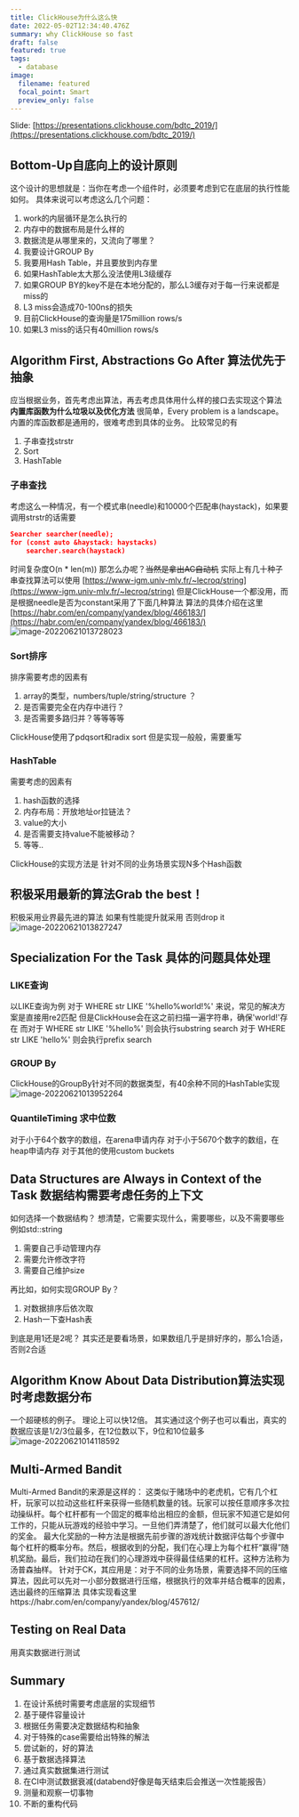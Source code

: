 ```yaml
---
title: ClickHouse为什么这么快
date: 2022-05-02T12:34:40.476Z
summary: why ClickHouse so fast
draft: false
featured: true
tags:
  - database
image:
  filename: featured
  focal_point: Smart
  preview_only: false
---
```

Slide: [https://presentations.clickhouse.com/bdtc_2019/](https://presentations.clickhouse.com/bdtc_2019/)
## Bottom-Up自底向上的设计原则
这个设计的思想就是：当你在考虑一个组件时，必须要考虑到它在底层的执行性能如何。
具体来说可以考虑这么几个问题：

1. work的内层循环是怎么执行的
1. 内存中的数据布局是什么样的
1. 数据流是从哪里来的，又流向了哪里？
1. 我要设计GROUP By
1. 我要用Hash Table，并且要放到内存里
1. 如果HashTable太大那么没法使用L3级缓存
1. 如果GROUP BY的key不是在本地分配的，那么L3缓存对于每一行来说都是miss的
1. L3 miss会造成70-100ns的损失
1. 目前ClickHouse的查询量是175million rows/s
1. 如果L3 miss的话只有40million rows/s
## Algorithm First, Abstractions Go After 算法优先于抽象
应当根据业务，首先考虑出算法，再去考虑具体用什么样的接口去实现这个算法
**内置库函数为什么垃圾以及优化方法**
很简单，Every problem is a landscape。
内置的库函数都是通用的，很难考虑到具体的业务。
比较常见的有

1. 子串查找strstr
1. Sort
1. HashTable
### 子串查找
考虑这么一种情况，有一个模式串(needle)和10000个匹配串(haystack)，如果要调用strstr的话需要
```json
Searcher searcher(needle);
for (const auto &haystack: haystacks)
    searcher.search(haystack)
```
时间复杂度O(n * len(m))
那怎么办呢？~~当然是拿出AC自动机~~
实际上有几十种子串查找算法可以使用 [https://www-igm.univ-mlv.fr/~lecroq/string](https://www-igm.univ-mlv.fr/~lecroq/string)
但是ClickHouse一个都没用，而是根据needle是否为constant采用了下面几种算法
算法的具体介绍在这里 [https://habr.com/en/company/yandex/blog/466183/](https://habr.com/en/company/yandex/blog/466183/)
![image-20220621013728023](image-20220621013728023-5746658-5746660-5746661.png)

### Sort排序
排序需要考虑的因素有

1. array的类型，numbers/tuple/string/structure ？
1. 是否需要完全在内存中进行？
1. 是否需要多路归并？等等等等

ClickHouse使用了pdqsort和radix sort
但是实现一般般，需要重写
### HashTable
需要考虑的因素有

1. hash函数的选择
1. 内存布局：开放地址or拉链法？
1. value的大小
1. 是否需要支持value不能被移动？
1. 等等..

ClickHouse的实现方法是
针对不同的业务场景实现N多个Hash函数
## 积极采用最新的算法Grab the best！
积极采用业界最先进的算法
如果有性能提升就采用
否则drop it
![image-20220621013827247](image-20220621013827247.png)

## Specialization For the Task 具体的问题具体处理
### LIKE查询
以LIKE查询为例
对于
WHERE str LIKE '%hello%world!%'
来说，常见的解决方案是直接用re2匹配
但是ClickHouse会在这之前扫描一遍字符串，确保'world!'存在
而对于
WHERE str LIKE '%hello%'
则会执行substring search
对于
WHERE str LIKE 'hello%'
则会执行prefix search
### GROUP By
ClickHouse的GroupBy针对不同的数据类型，有40余种不同的HashTable实现
![image-20220621013952264](image-20220621013952264.png)

### QuantileTiming 求中位数
对于小于64个数字的数组，在arena申请内存
对于小于5670个数字的数组，在heap申请内存
对于其他的使用custom buckets

## Data Structures are Always in Context of the Task 数据结构需要考虑任务的上下文
如何选择一个数据结构？
想清楚，它需要实现什么，需要哪些，以及不需要哪些
例如std::string

1. 需要自己手动管理内存
1. 需要允许修改字符
1. 需要自己维护size

再比如，如何实现GROUP By？

1. 对数据排序后依次取
1. Hash一下查Hash表

到底是用1还是2呢？
其实还是要看场景，如果数组几乎是排好序的，那么1合适，否则2合适
## Algorithm Know About Data Distribution算法实现时考虑数据分布
一个超硬核的例子。
理论上可以快12倍。
其实通过这个例子也可以看出，真实的数据应该是1/2/3位最多，在12位数以下，9位和10位最多
![image-20220621014118592](image-20220621014118592.png)

## Multi-Armed Bandit
Multi-Armed Bandit的来源是这样的：
这类似于赌场中的老虎机，它有几个杠杆，玩家可以拉动这些杠杆来获得一些随机数量的钱。玩家可以按任意顺序多次拉动操纵杆。每个杠杆都有一个固定的概率给出相应的金额，但玩家不知道它是如何工作的，只能从玩游戏的经验中学习。一旦他们弄清楚了，他们就可以最大化他们的奖金。 最大化奖励的一种方法是根据先前步骤的游戏统计数据评估每个步骤中每个杠杆的概率分布。然后，根据收到的分配，我们在心理上为每个杠杆“赢得”随机奖励。最后，我们拉动在我们的心理游戏中获得最佳结果的杠杆。这种方法称为汤普森抽样。
针对于CK，其应用是：对于不同的业务场景，需要选择不同的压缩算法，因此可以先对一小部分数据进行压缩，根据执行的效率并结合概率的因素，选出最终的压缩算法
具体实现看这里https://habr.com/en/company/yandex/blog/457612/
## Testing on Real Data
用真实数据进行测试
## Summary

1. 在设计系统时需要考虑底层的实现细节
1. 基于硬件容量设计
1. 根据任务需要决定数据结构和抽象
1. 对于特殊的case需要给出特殊的解法
1. 尝试新的，好的算法
1. 基于数据选择算法
1. 通过真实数据集进行测试
1. 在CI中测试数据衰减(databend好像是每天结束后会推送一次性能报告）
1. 测量和观察一切事物
1. 不断的重构代码
